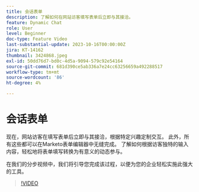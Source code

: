 ```yaml
---
title: 会话表单
description: 了解如何在网站访客填写表单后立即与其接洽。
feature: Dynamic Chat
role: User
level: Beginner
doc-type: Feature Video
last-substantial-update: 2023-10-16T00:00:00Z
jira: KT-14162
thumbnail: 3424868.jpeg
exl-id: 50dd76d7-bd0c-4d5a-9094-579c92e54164
source-git-commit: 681d390ce5ab336a7e24cc63256659a492288517
workflow-type: tm+mt
source-wordcount: '86'
ht-degree: 4%

---
```


# 会话表单

现在，网站访客在填写表单后立即与其接洽，根据特定兴趣定制交互。 此外，所有这些都可以在Marketo表单编辑器中无缝完成。 了解如何根据访客独特的输入内容，轻松地将表单填写转换为有意义的动态参与。

在我们的分步视频中，我们将引导您完成该过程，以便为您的企业轻松实施此强大的工具。

>[!VIDEO](https://video.tv.adobe.com/v/3424868/?learn=on)
